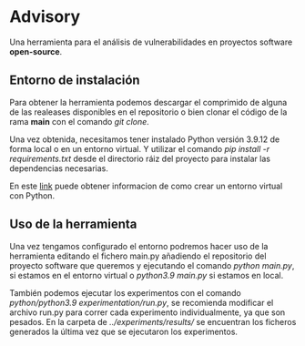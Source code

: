 # Advisory
Una herramienta para el análisis de vulnerabilidades en proyectos software **open-source**.

## Entorno de instalación
Para obtener la herramienta podemos descargar el comprimido de alguna de las realeases disponibles en el repositorio o bien clonar el código de la rama **main** con el comando *git clone*.

Una vez obtenida, necesitamos tener instalado Python versión 3.9.12 de forma local o en un entorno virtual. Y utilizar el comando *pip install -r requirements.txt* desde el directorio ráiz del proyecto para instalar las dependencias necesarias.

En este [link](https://docs.python.org/3/library/venv.html) puede obtener informacion de como crear un entorno virtual con Python.

## Uso de la herramienta
Una vez tengamos configurado el entorno podremos hacer uso de la herramienta editando el fichero main.py añadiendo el repositorio del proyecto software que queremos y ejecutando el comando *python main.py*, si estamos en el entorno virtual o *python3.9 main.py* si estamos en local.

También podemos ejecutar los experimentos con el comando *python/python3.9 experimentation/run.py*, se recomienda modificar el archivo run.py para correr cada experimento individualmente, ya que son pesados. En la carpeta de *../experiments/results/* se encuentran los ficheros generados la última vez que se ejecutaron los experimentos.